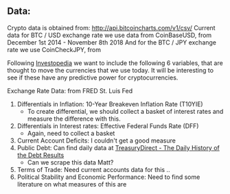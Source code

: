 ## Data:

Crypto data is obtained from: http://api.bitcoincharts.com/v1/csv/
Current data for BTC / USD exchange rate we use data from CoinBaseUSD, from December 1st 2014 - November 8th 2018
And for the BTC / JPY exchange rate we use CoinCheckJPY, from 

Following [Investopedia](https://www.investopedia.com/trading/factors-influence-exchange-rates/) we want to include the following 6 variables, that are thought to move the currencies that we use today.  It will be interesting to see if these have any predictive power for cryptocurrencies. 

Exchange Rate Data: from FRED St. Luis Fed
  1) Differentials in Inflation: 10-Year Breakeven Inflation Rate (T10YIE)
      * To create differential, we should collect a basket of interest rates and measure the difference with this.
  2) Differentials in Interest rates: Effective Federal Funds Rate (DFF)
      * Again, need to collect a basket
  3) Current Account Deficits: I couldn't get a good measure
  4) Public Debt: Can find daily data at [TreasuryDirect - The Daily History of the Debt Results](https://www.treasurydirect.gov/NP/debt/search?startMonth=12&startDay=01&startYear=2014&endMonth=10&endDay=31&endYear=2018)
      * Can we scrape this data Matt?
  5) Terms of Trade: Need current accounts data for this ..
  6) Political Stability and Economic Performance: Need to find some literature on what measures of this are
